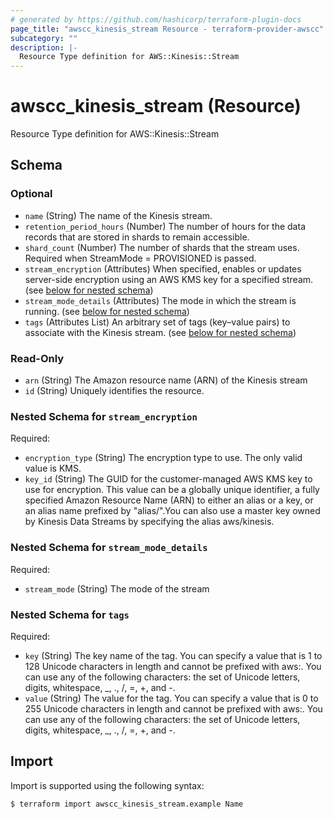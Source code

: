 ```yaml
---
# generated by https://github.com/hashicorp/terraform-plugin-docs
page_title: "awscc_kinesis_stream Resource - terraform-provider-awscc"
subcategory: ""
description: |-
  Resource Type definition for AWS::Kinesis::Stream
---
```


# awscc_kinesis_stream (Resource)

Resource Type definition for AWS::Kinesis::Stream



<!-- schema generated by tfplugindocs -->
## Schema

### Optional

- `name` (String) The name of the Kinesis stream.
- `retention_period_hours` (Number) The number of hours for the data records that are stored in shards to remain accessible.
- `shard_count` (Number) The number of shards that the stream uses. Required when StreamMode = PROVISIONED is passed.
- `stream_encryption` (Attributes) When specified, enables or updates server-side encryption using an AWS KMS key for a specified stream. (see [below for nested schema](#nestedatt--stream_encryption))
- `stream_mode_details` (Attributes) The mode in which the stream is running. (see [below for nested schema](#nestedatt--stream_mode_details))
- `tags` (Attributes List) An arbitrary set of tags (key–value pairs) to associate with the Kinesis stream. (see [below for nested schema](#nestedatt--tags))

### Read-Only

- `arn` (String) The Amazon resource name (ARN) of the Kinesis stream
- `id` (String) Uniquely identifies the resource.

<a id="nestedatt--stream_encryption"></a>
### Nested Schema for `stream_encryption`

Required:

- `encryption_type` (String) The encryption type to use. The only valid value is KMS.
- `key_id` (String) The GUID for the customer-managed AWS KMS key to use for encryption. This value can be a globally unique identifier, a fully specified Amazon Resource Name (ARN) to either an alias or a key, or an alias name prefixed by "alias/".You can also use a master key owned by Kinesis Data Streams by specifying the alias aws/kinesis.


<a id="nestedatt--stream_mode_details"></a>
### Nested Schema for `stream_mode_details`

Required:

- `stream_mode` (String) The mode of the stream


<a id="nestedatt--tags"></a>
### Nested Schema for `tags`

Required:

- `key` (String) The key name of the tag. You can specify a value that is 1 to 128 Unicode characters in length and cannot be prefixed with aws:. You can use any of the following characters: the set of Unicode letters, digits, whitespace, _, ., /, =, +, and -.
- `value` (String) The value for the tag. You can specify a value that is 0 to 255 Unicode characters in length and cannot be prefixed with aws:. You can use any of the following characters: the set of Unicode letters, digits, whitespace, _, ., /, =, +, and -.

## Import

Import is supported using the following syntax:

```shell
$ terraform import awscc_kinesis_stream.example Name
```
